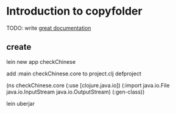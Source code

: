 # Introduction to copyfolder

TODO: write [great documentation](http://jacobian.org/writing/great-documentation/what-to-write/)
## create
lein new app checkChinese

add :main checkChinese.core to project.clj defproject

(ns checkChinese.core
  (:use [clojure.java.io])
  (:import java.io.File java.io.InputStream java.io.OutputStream)
  (:gen-class))

lein uberjar

